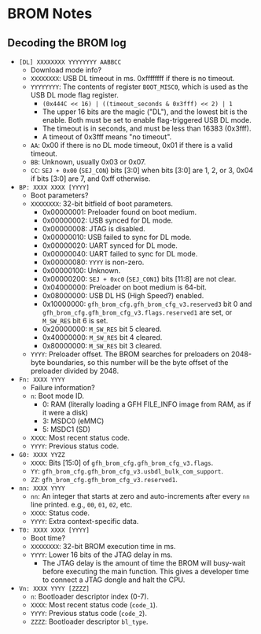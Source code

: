 # BROM Notes

## Decoding the BROM log

 - `[DL] XXXXXXXX YYYYYYYY AABBCC`
   - Download mode info?
   - `XXXXXXXX`: USB DL timeout in ms. 0xffffffff if there is no
     timeout.
   - `YYYYYYYY`: The contents of register `BOOT_MISC0`, which is used as
     the USB DL mode flag register.
     - `(0x444C << 16) | ((timeout_seconds & 0x3fff) << 2) | 1`
     - The upper 16 bits are the magic ("DL"), and the lowest bit is the
       enable. Both must be set to enable flag-triggered USB DL mode.
     - The timeout is in seconds, and must be less than 16383 (0x3fff).
     - A timeout of 0x3fff means "no timeout".
   - `AA`: 0x00 if there is no DL mode timeout, 0x01 if there is a valid
     timeout.
   - `BB`: Unknown, usually 0x03 or 0x07.
   - `CC`: `SEJ + 0x00` (`SEJ_CON`) bits [3:0] when bits [3:0] are 1, 2,
     or 3, 0x04 if bits [3:0] are 7, and 0xff otherwise.
 - `BP: XXXX XXXX [YYYY]`
   - Boot parameters?
   - `XXXXXXXX`: 32-bit bitfield of boot parameters.
     - 0x00000001: Preloader found on boot medium.
     - 0x00000002: USB synced for DL mode.
     - 0x00000008: JTAG is disabled.
     - 0x00000010: USB failed to sync for DL mode.
     - 0x00000020: UART synced for DL mode.
     - 0x00000040: UART failed to sync for DL mode.
     - 0x00000080: `YYYY` is non-zero.
     - 0x00000100: Unknown.
     - 0x00000200: `SEJ + 0xc0` (`SEJ_CON1`) bits [11:8] are not clear.
     - 0x04000000: Preloader on boot medium is 64-bit.
     - 0x08000000: USB DL HS (High Speed?) enabled.
     - 0x10000000: `gfh_brom_cfg.gfh_brom_cfg_v3.reserved3` bit 0 and
       `gfh_brom_cfg.gfh_brom_cfg_v3.flags.reserved1` are set, or
       `M_SW_RES` bit 6 is set.
     - 0x20000000: `M_SW_RES` bit 5 cleared.
     - 0x40000000: `M_SW_RES` bit 4 cleared.
     - 0x80000000: `M_SW_RES` bit 3 cleared.
   - `YYYY`: Preloader offset. The BROM searches for preloaders on
     2048-byte boundaries, so this number will be the byte offset of
     the preloader divided by 2048.
 - `Fn: XXXX YYYY`
   - Failure information?
   - `n`: Boot mode ID.
     - 0: RAM (literally loading a GFH FILE_INFO image from RAM, as if
       it were a disk)
     - 3: MSDC0 (eMMC)
     - 5: MSDC1 (SD)
   - `XXXX`: Most recent status code.
   - `YYYY`: Previous status code.
 - `G0: XXXX YYZZ`
   - `XXXX`: Bits [15:0] of `gfh_brom_cfg.gfh_brom_cfg_v3.flags`.
   - `YY`: `gfh_brom_cfg.gfh_brom_cfg_v3.usbdl_bulk_com_support`.
   - `ZZ`: `gfh_brom_cfg.gfh_brom_cfg_v3.reserved1`.
 - `nn: XXXX YYYY`
   - `nn`: An integer that starts at zero and auto-increments after
     every `nn` line printed. e.g., `00`, `01`, `02`, etc.
   - `XXXX`: Status code.
   - `YYYY`: Extra context-specific data.
 - `T0: XXXX XXXX [YYYY]`
   - Boot time?
   - `XXXXXXXX`: 32-bit BROM execution time in ms.
   - `YYYY`: Lower 16 bits of the JTAG delay in ms.
     - The JTAG delay is the amount of time the BROM will busy-wait
       before executing the main function. This gives a developer time
       to connect a JTAG dongle and halt the CPU.
 - `Vn: XXXX YYYY [ZZZZ]`
   - `n`: Bootloader descriptor index (0-7).
   - `XXXX`: Most recent status code (`code_1`).
   - `YYYY`: Previous status code (`code_2`).
   - `ZZZZ`: Bootloader descriptor `bl_type`.
